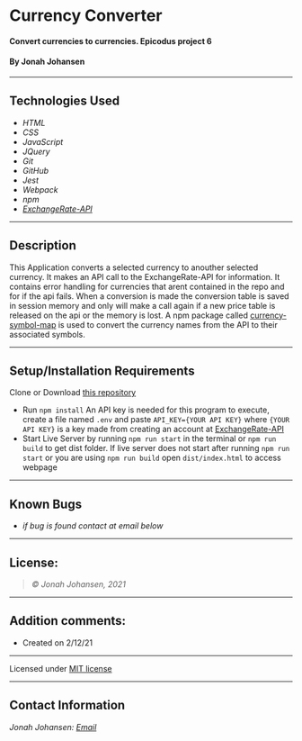 # Currency Converter

#### Convert currencies to currencies. Epicodus project 6

#### By Jonah Johansen

* * *

## Technologies Used

* _HTML_
* _CSS_
* _JavaScript_
* _JQuery_
* _Git_
* _GitHub_
* _Jest_
* _Webpack_
* _npm_
* _[ExchangeRate-API](https://www.exchangerate-api.com/docs/overview)_

* * *

## Description
This Application converts a selected currency to anouther selected currency. It makes an API call to the ExchangeRate-API for information. It contains error handling for currencies that arent contained in the repo and for if the api fails. When a conversion is made the conversion table is saved in session memory and only will make a call again if a new price table is released on the api or the memory is lost. A npm package called [currency-symbol-map](https://github.com/bengourley/currency-symbol-map) is used to convert the currency names from the API to their associated symbols.

* * *

## Setup/Installation Requirements
Clone or Download [this repository](https://github.com/JJohan-work/CurrencyConverter.git)
* Run ```npm install```
An API key is needed for this program to execute, create a file named ```.env``` and paste ```API_KEY={YOUR API KEY}``` where ```{YOUR API KEY}``` is a key made from creating an account at [ExchangeRate-API](https://www.exchangerate-api.com)
* Start Live Server by running ```npm run start``` in the terminal or ```npm run build``` to get dist folder.
If live server does not start after running ```npm run start``` or you are using ```npm run build``` open ```dist/index.html``` to access webpage

* * *

## Known Bugs
* _if bug is found contact at email below_
* * *

## License:
> *&copy; Jonah Johansen, 2021*

* * *

## Addition comments:
* Created on 2/12/21  

* * *

Licensed under [MIT license](https://mit-license.org/)

* * *

## Contact Information
_Jonah Johansen: [Email](johansenjonah+git@gmail.com)_

